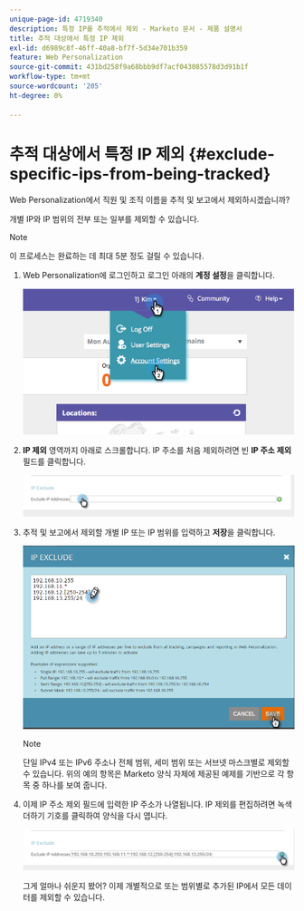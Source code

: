 ```yaml
---
unique-page-id: 4719340
description: 특정 IP를 추적에서 제외 - Marketo 문서 - 제품 설명서
title: 추적 대상에서 특정 IP 제외
exl-id: d6989c8f-46ff-40a8-bf7f-5d34e701b359
feature: Web Personalization
source-git-commit: 431bd258f9a68bbb9df7acf043085578d3d91b1f
workflow-type: tm+mt
source-wordcount: '205'
ht-degree: 0%

---
```


# 추적 대상에서 특정 IP 제외 {#exclude-specific-ips-from-being-tracked}

Web Personalization에서 직원 및 조직 이름을 추적 및 보고에서 제외하시겠습니까?

개별 IP와 IP 범위의 전부 또는 일부를 제외할 수 있습니다.

>[!NOTE]
>
>이 프로세스는 완료하는 데 최대 5분 정도 걸릴 수 있습니다.

1. Web Personalization에 로그인하고 로그인 아래의 **계정 설정**&#x200B;을 클릭합니다.

   ![](assets/image2014-11-19-19-3a25-3a41.png)

1. **IP 제외** 영역까지 아래로 스크롤합니다. IP 주소를 처음 제외하려면 빈 **IP 주소 제외** 필드를 클릭합니다.

   ![](assets/image2016-11-4-10-3a27-3a1.png)

1. 추적 및 보고에서 제외할 개별 IP 또는 IP 범위를 입력하고 **저장**&#x200B;을 클릭합니다.

   ![](assets/exclude-ips-form-hands.png)

   >[!NOTE]
   >
   >단일 IPv4 또는 IPv6 주소나 전체 범위, 세미 범위 또는 서브넷 마스크별로 제외할 수 있습니다. 위의 예의 항목은 Marketo 양식 자체에 제공된 예제를 기반으로 각 항목 중 하나를 보여 줍니다.

1. 이제 IP 주소 제외 필드에 입력한 IP 주소가 나열됩니다. IP 제외를 편집하려면 녹색 더하기 기호를 클릭하여 양식을 다시 엽니다.

   ![](assets/exclude-ips-after.png)

   그게 얼마나 쉬운지 봤어? 이제 개별적으로 또는 범위별로 추가된 IP에서 모든 데이터를 제외할 수 있습니다.
